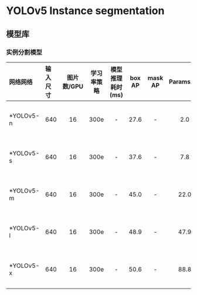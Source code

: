 # YOLOv5 Instance segmentation

## 模型库

### 实例分割模型

| 网络网络        | 输入尺寸   | 图片数/GPU | 学习率策略 | 模型推理耗时(ms) | box AP | mask AP | Params(M) | FLOPs(G) |    下载链接       | 配置文件 |
| :------------- | :------- | :-------: | :------: | :------------: | :---------------------: | :----------------: |:---------: | :------: |:---------------: |:-----: |
| *YOLOv5-n        |  640     |    16      |   300e   |     -    |  27.6  | - |  2.0  | 7.1 | [下载链接](https://paddledet.bj.bcebos.com/models/yolov5_seg_n_300e_coco.pdparams) | [配置文件](./yolov5_seg_n_300e_coco.yml) |
| *YOLOv5-s        |  640     |    16      |   300e   |     -    |  37.6  | - |  7.8  | 26.4 | [下载链接](https://paddledet.bj.bcebos.com/models/yolov5_seg_s_300e_coco.pdparams) | [配置文件](./yolov5_seg_s_300e_coco.yml) |
| *YOLOv5-m        |  640     |    16      |   300e   |     -    |  45.0  | - |  22.0  | 70.8 | [下载链接](https://paddledet.bj.bcebos.com/models/yolov5_seg_m_300e_coco.pdparams) | [配置文件](./yolov5_seg_m_300e_coco.yml) |
| *YOLOv5-l        |  640     |    16      |   300e   |     -    |  48.9  | - |  47.9  | 147.7 | [下载链接](https://paddledet.bj.bcebos.com/models/yolov5_seg_l_300e_coco.pdparams) | [配置文件](./yolov5_seg_l_300e_coco.yml) |
| *YOLOv5-x        |  640     |    16      |   300e   |     -    |  50.6  | - |  88.8  | 265.7 | [下载链接](https://paddledet.bj.bcebos.com/models/yolov5_seg_x_300e_coco.pdparams) | [配置文件](./yolov5_seg_x_300e_coco.yml) |
